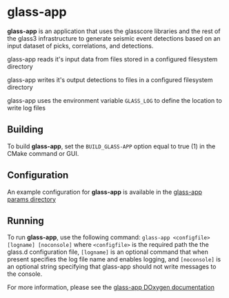 # glass-app

**glass-app** is an application that uses the glasscore libraries and the rest
of the glass3 infrastructure to generate seismic event detections based on
an input dataset of picks, correlations, and detections.

glass-app reads it's input data from files stored in a configured filesystem
directory

glass-app writes it's output detections to files in a configured filesystem
directory

glass-app uses the environment variable `GLASS_LOG` to define the
location to write log files

## Building

To build **glass-app**, set the `BUILD_GLASS-APP` option equal
to true (1) in the CMake command or GUI.

## Configuration

An example configuration for **glass-app** is available in the [glass-app params directory](https://github.com/usgs/neic-glass3/tree/master/glass-app/params)

## Running

To run **glass-app**, use the following command: `glass-app <configfile> [logname] [noconsole]` where `<configfile>` is the required path the the glass.d configuration file, `[logname]` is an optional command that when present specifies the log file name and enables logging, and `[noconsole]` is an optional string specifying that glass-app should not write messages to the console.

For more information, please see the [glass-app DOxygen documentation](https://usgs.github.io/neic-glass3/html/glass-app_8cpp.html)
